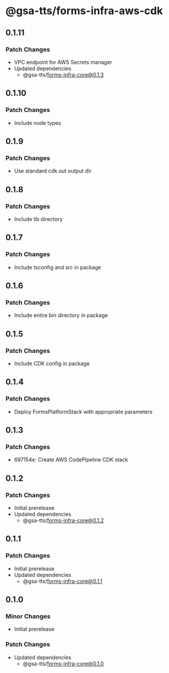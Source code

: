 # @gsa-tts/forms-infra-aws-cdk

## 0.1.11

### Patch Changes

- VPC endpoint for AWS Secrets manager
- Updated dependencies
  - @gsa-tts/forms-infra-core@0.1.3

## 0.1.10

### Patch Changes

- Include node types

## 0.1.9

### Patch Changes

- Use standard cdk.out output dir

## 0.1.8

### Patch Changes

- Include lib directory

## 0.1.7

### Patch Changes

- Include tsconfig and src in package

## 0.1.6

### Patch Changes

- Include entire bin directory in package

## 0.1.5

### Patch Changes

- Include CDK config in package

## 0.1.4

### Patch Changes

- Deploy FormsPlatformStack with appropriate parameters

## 0.1.3

### Patch Changes

- 697154e: Create AWS CodePipeline CDK stack

## 0.1.2

### Patch Changes

- Initial prerelease
- Updated dependencies
  - @gsa-tts/forms-infra-core@0.1.2

## 0.1.1

### Patch Changes

- Initial prerelease
- Updated dependencies
  - @gsa-tts/forms-infra-core@0.1.1

## 0.1.0

### Minor Changes

- Initial prerelease

### Patch Changes

- Updated dependencies
  - @gsa-tts/forms-infra-core@0.1.0

